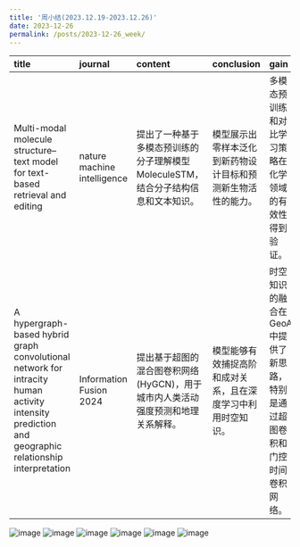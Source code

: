 ```yaml
---
title: '周小结(2023.12.19-2023.12.26)'
date: 2023-12-26
permalink: /posts/2023-12-26_week/
---
```

| title                                                                                                                                              | journal                     | content                                                                           | conclusion                                                   | gain                                                                        |
|:---------------------------------------------------------------------------------------------------------------------------------------------------|:----------------------------|:----------------------------------------------------------------------------------|:-------------------------------------------------------------|:----------------------------------------------------------------------------|
| Multi-modal molecule structure–text model for text-based retrieval and editing                                                                     | nature machine intelligence | 提出了一种基于多模态预训练的分子理解模型MoleculeSTM，结合分子结构信息和文本知识。 | 模型展示出零样本泛化到新药物设计目标和预测新生物活性的能力。 | 多模态预训练和对比学习策略在化学领域的有效性得到验证。                      |
| A hypergraph-based hybrid graph convolutional network for intracity human activity intensity prediction and geographic relationship interpretation | Information Fusion 2024     | 提出基于超图的混合图卷积网络(HyGCN)，用于城市内人类活动强度预测和地理关系解释。   | 模型能够有效捕捉高阶和成对关系，且在深度学习中利用时空知识。 | 时空知识的融合在GeoAI中提供了新思路，特别是通过超图卷积和门控时间卷积网络。 |


![image](/files/post/2023-12-26-week/0.jpg)
![image](/files/post/2023-12-26-week/1.jpg)
![image](/files/post/2023-12-26-week/2.jpg)
![image](/files/post/2023-12-26-week/3.jpg)
![image](/files/post/2023-12-26-week/4.jpg)
![image](/files/post/2023-12-26-week/5.jpg)